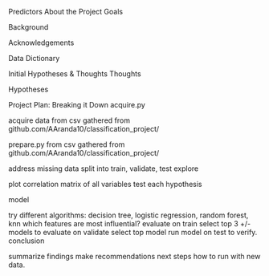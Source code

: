 Predictors
About the Project
Goals


Background


Acknowledgements


Data Dictionary


Initial Hypotheses & Thoughts
Thoughts



Hypotheses


Project Plan: Breaking it Down
acquire.py

acquire data from csv gathered from github.com/AAranda10/classification_project/

prepare.py from csv gathered from github.com/AAranda10/classification_project/

address missing data
split into train, validate, test
explore

plot correlation matrix of all variables
test each hypothesis

model

try different algorithms: decision tree, logistic regression, random forest, knn
which features are most influential?
evaluate on train
select top 3 +/- models to evaluate on validate
select top model
run model on test to verify.
conclusion

summarize findings
make recommendations
next steps
how to run with new data.
